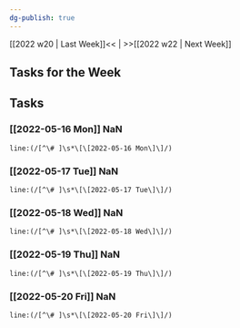 ```yaml
---
dg-publish: true
---
```

[[2022 w20 | Last Week]]<< | >>[[2022 w22 | Next Week]]
## Tasks for the Week

## Tasks
### [[2022-05-16 Mon]] NaN
```query
line:(/[^\# ]\s*\[\[2022-05-16 Mon\]\]/)
```
### [[2022-05-17 Tue]] NaN
```query
line:(/[^\# ]\s*\[\[2022-05-17 Tue\]\]/)
```
### [[2022-05-18 Wed]] NaN
```query
line:(/[^\# ]\s*\[\[2022-05-18 Wed\]\]/)
```
### [[2022-05-19 Thu]] NaN
```query
line:(/[^\# ]\s*\[\[2022-05-19 Thu\]\]/)
```
### [[2022-05-20 Fri]] NaN
```query
line:(/[^\# ]\s*\[\[2022-05-20 Fri\]\]/)
```